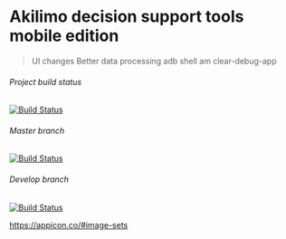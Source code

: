 # Akilimo decision support tools mobile edition
> UI changes
> Better data processing
> adb shell am clear-debug-app

###### Project build status
[![Build Status](http://akilimo.org:8080/buildStatus/icon?job=akilimo%2Fmaster)](http://akilimo.org:8080/job/akilimo-mobile/job/master/)

###### Master branch
[![Build Status](http://akilimo.org:8080/buildStatus/icon?job=akilimo%2Fmaster)](http://akilimo.org:8080/job/akilimo-mobile/job/master/)

###### Develop branch
[![Build Status](https://92036899cebb.ngrok.io/buildStatus/icon?job=akilimo%2Fdevelop)](http://akilimo.org:8080/job/akilimo-mobile/job/develop/)



https://appicon.co/#image-sets
